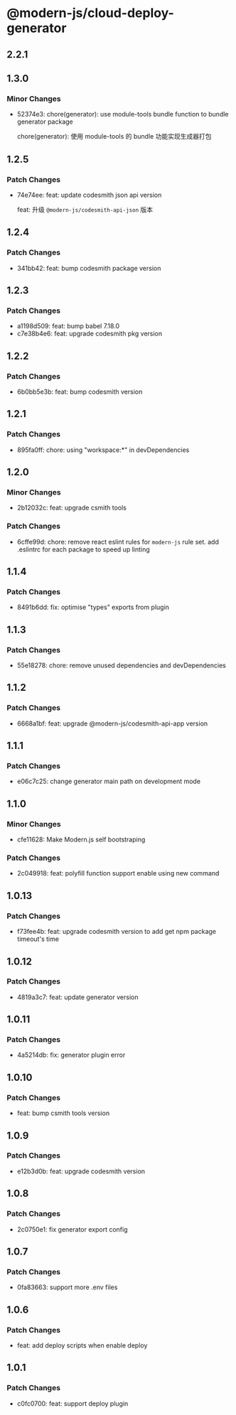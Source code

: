 # @modern-js/cloud-deploy-generator

## 2.2.1

## 1.3.0

### Minor Changes

- 52374e3: chore(generator): use module-tools bundle function to bundle generator package

  chore(generator): 使用 module-tools 的 bundle 功能实现生成器打包

## 1.2.5

### Patch Changes

- 74e74ee: feat: update codesmith json api version

  feat: 升级 `@modern-js/codesmith-api-json` 版本

## 1.2.4

### Patch Changes

- 341bb42: feat: bump codesmith package version

## 1.2.3

### Patch Changes

- a1198d509: feat: bump babel 7.18.0
- c7e38b4e6: feat: upgrade codesmith pkg version

## 1.2.2

### Patch Changes

- 6b0bb5e3b: feat: bump codesmith version

## 1.2.1

### Patch Changes

- 895fa0ff: chore: using "workspace:\*" in devDependencies

## 1.2.0

### Minor Changes

- 2b12032c: feat: upgrade csmith tools

### Patch Changes

- 6cffe99d: chore:
  remove react eslint rules for `modern-js` rule set.
  add .eslintrc for each package to speed up linting

## 1.1.4

### Patch Changes

- 8491b6dd: fix: optimise "types" exports from plugin

## 1.1.3

### Patch Changes

- 55e18278: chore: remove unused dependencies and devDependencies

## 1.1.2

### Patch Changes

- 6668a1bf: feat: upgrade @modern-js/codesmith-api-app version

## 1.1.1

### Patch Changes

- e06c7c25: change generator main path on development mode

## 1.1.0

### Minor Changes

- cfe11628: Make Modern.js self bootstraping

### Patch Changes

- 2c049918: feat: polyfill function support enable using new command

## 1.0.13

### Patch Changes

- f73fee4b: feat: upgrade codesmith version to add get npm package timeout's time

## 1.0.12

### Patch Changes

- 4819a3c7: feat: update generator version

## 1.0.11

### Patch Changes

- 4a5214db: fix: generator plugin error

## 1.0.10

### Patch Changes

- feat: bump csmith tools version

## 1.0.9

### Patch Changes

- e12b3d0b: feat: upgrade codesmith version

## 1.0.8

### Patch Changes

- 2c0750e1: fix generator export config

## 1.0.7

### Patch Changes

- 0fa83663: support more .env files

## 1.0.6

### Patch Changes

- feat: add deploy scripts when enable deploy

## 1.0.1

### Patch Changes

- c0fc0700: feat: support deploy plugin
